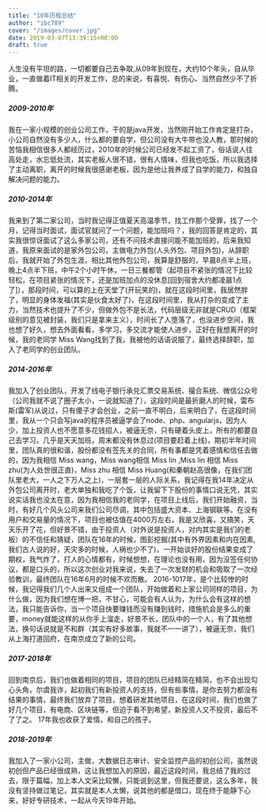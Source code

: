 ```yaml
---
title: "10年历程总结"
author: "ibc789"
cover: "/images/cover.jpg"
date: 2019-03-07T13:39:15+08:00
draft: true
---
```




人生没有平坦的路，一切都要自己去争取,从09年到现在，大约10个年头，自从毕业，一直做着IT相关的开发工作，总的来说，有喜悦、有伤心、当然自然少不了折腾。


##### 2009-2010年
   我在一家小规模的创业公司工作，干的是java开发，当然刚开始工作肯定是打杂，小公司自然没有多少人，什么都的要自学，但公司没有大牛带也没人教，那时候的苦恼我相信很多人都经历过，2010年的时候公司已经发不起工资了，俗话说人往高处走，水忘低处流，其实老板人很不错，很有人情味，但我也吃饭，所以我选择了主动离职，离开的时候我很感谢老板，因为是他让我养成了自学的能力，和独自解决问题的能力。

##### 2010-2014年
   我来到了第二家公司，当时我记得正值夏天高温季节，找工作那个受罪，找了一个月，记得当时面试，面试官就问了一个问题，能加班吗？，我的回答是肯定的，其实我很惊讶面试了这么多家公司，还有不问技术直接问能不能加班的，后来我知道，我原来面试的是家外包公司，主做电力外包(人头外包、项目外包)，从辞职后，我就开始了外包生涯，相比其他外包公司，我算是舒服的，早晨8点半上班，晚上4点半下班，中午2个小时午休，一日三餐都管（起项目不紧张的情况下比较轻松，在项目紧张的情况下，还是加班加点的没休息[回到宿舍大约都凌晨1点了]），那段时间，可以算的上在天堂了(开玩笑的)，就在这段时间里，我居然胖了，明显的身体发福(其实是伙食太好了)，在这段时间里，我从打杂的变成了主力，当然技术也提升了不少，但做外包不是长法，代码层级无非就是CRUD（框架级别的意见被封装，我们只是拿来主义），时间长了人堕落了，也没进步空间，我也想了好久，想去外面看看，多学习，多交流才能使人进步，正好在我想离开的时候，我的老同学 Miss Wang找到了我，我被他的话语说服了，最终选择辞职，加入了老同学的创业团队。

##### 2014-2016年
我加入了创业团队，开发了线电子银行承兑汇票交易系统、撮合系统、微信公众号（公司我就不说了圈子太小，一说就知道了），这段时间是最折磨人的时候，雷布斯(雷军)从说过，只有傻子才会创业，之前一直不明白，后来明白了，在这段时间里，我从一个只会写java的程序员被逼学会了node、php、angularjs，因为人少，加上投资人也不愿意多花钱招人，被逼无奈，只有硬着头皮上，所有的都要自己去学习，几乎是天天加班，周末都没有休息过(项目要赶着上线)，期初半年时间里，团队真的很和谐，股份都没有签先关的合同，所有事都是凭着感情和信任去做的，因为我相信 Miss wang，Miss wang相信 Miss lin ,Miss lin 相信 Miss zhu(为人处世很正直)，Miss zhu 相信 Miss Huang(和秦朝赵高很像，在我们团队里老大，一人之下万人之上)，一层套一层的人际关系，我记得在我14年决定从外包公司离开时，老大单独和我吃了个饭，让我留下下股份的事情口说无凭，其实说实话我也没太在意，因为我相信我的老同学，在项目上线后，我们开始融资，当时，有好几个风头公司来我们公司尽调，其中包括盛大资本、上海钢联等。在没有用户和交易量的情况下，项目也被估值在4000万左右，我是又欣喜，又搞笑，天天乐开了花，但好景不错，由于投资人（对外说是投资人，对内其实是我们的老板）的不信任和猜疑，团队在16年的时候，图彭挖掘(其中有外界因素和内在因素,我们古人说的好，天灾多的时候，人祸也少不了)，一开始谈好的股份结果变成了期权，我气炸了，打人的心情都有，时候想想，在理论也没有用，因为没签任何协议，都是口头的，所以这次创业对我来说，失去了一次发财的机会和吸取了一次经验教训，最终团队在16年6月的时候不欢而散。
2016-1017年，是个比较惨的时候，我记得我们几个人出来又组成一个团队，开始做着和上家公司同样的项目，为什么做，因为我们想在博一把，不甘心，可能会有人认为，为什么会有这样的想法，我只能告诉你，当一个项目快要赚钱而没有赚到钱时，措施机会是多么的重要，money就能这样的从你手上溜走，好景不长，团队中的一个人，有了其他想法，换句话说就是不和群（其实有好多故事，我就不一一讲了），被逼无奈，我们从上海打道回府，在南京成立了新的公司。

##### 2017-2018年
回到南京后，我们也做着相同的项目，项目的团队已经精简在精简，也不会出现勾心头角，尔虞我诈，起初我们有新投资人的支持，但有些事情，是你去努力都没有结果的事情，最终我们放弃了项目，想着研发其他项目，在这段时间，我们也做了好几个项目，有电商、区块链等，但迫于看不到希望，新投资人又不投资，最后不了了之。 17年我也收获了爱情，和自己的孩子。

##### 2018-2019年
我加入了一家小公司，主做，大数据日志审计、安全监控产品的初创公司，虽然说初创但产品已经很成熟，这让我想加入的原因，最近这段时间，我总结了我的过去，限于篇幅，加上本人文采比较懒，只能说到这里，但我还要说，这么多年，我没有坚持做过笔记，其实就是本人太懒，说其他的都是借口，现在终于能静下心来，好好专研技术，一起从今天19年开始。
<!--more-->
